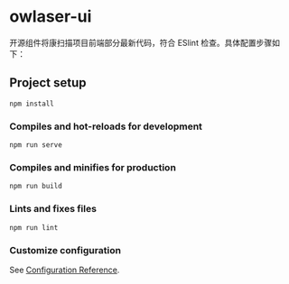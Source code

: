 # owlaser-ui

开源组件将康扫描项目前端部分最新代码，符合 ESlint 检查。具体配置步骤如下：

## Project setup

```
npm install
```

### Compiles and hot-reloads for development

```
npm run serve
```

### Compiles and minifies for production

```
npm run build
```

### Lints and fixes files

```
npm run lint
```

### Customize configuration

See [Configuration Reference](https://cli.vuejs.org/config/).
